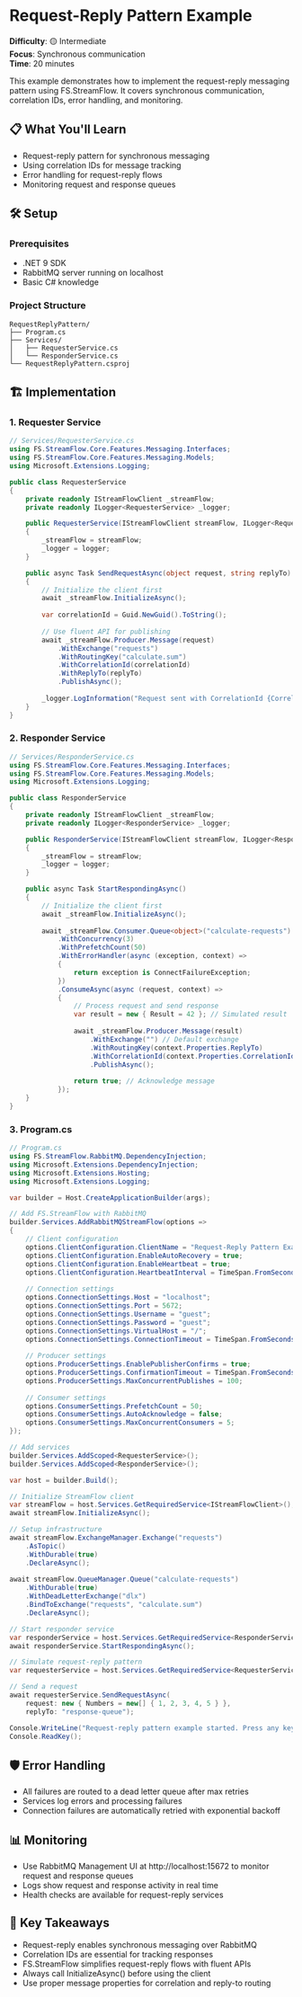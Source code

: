 # Request-Reply Pattern Example

**Difficulty**: 🟡 Intermediate  
**Focus**: Synchronous communication  
**Time**: 20 minutes

This example demonstrates how to implement the request-reply messaging pattern using FS.StreamFlow. It covers synchronous communication, correlation IDs, error handling, and monitoring.

## 📋 What You'll Learn
- Request-reply pattern for synchronous messaging
- Using correlation IDs for message tracking
- Error handling for request-reply flows
- Monitoring request and response queues

## 🛠️ Setup

### Prerequisites
- .NET 9 SDK
- RabbitMQ server running on localhost
- Basic C# knowledge

### Project Structure
```
RequestReplyPattern/
├── Program.cs
├── Services/
│   ├── RequesterService.cs
│   └── ResponderService.cs
└── RequestReplyPattern.csproj
```

## 🏗️ Implementation

### 1. Requester Service

```csharp
// Services/RequesterService.cs
using FS.StreamFlow.Core.Features.Messaging.Interfaces;
using FS.StreamFlow.Core.Features.Messaging.Models;
using Microsoft.Extensions.Logging;

public class RequesterService
{
    private readonly IStreamFlowClient _streamFlow;
    private readonly ILogger<RequesterService> _logger;

    public RequesterService(IStreamFlowClient streamFlow, ILogger<RequesterService> logger)
    {
        _streamFlow = streamFlow;
        _logger = logger;
    }

    public async Task SendRequestAsync(object request, string replyTo)
    {
        // Initialize the client first
        await _streamFlow.InitializeAsync();
        
        var correlationId = Guid.NewGuid().ToString();
        
        // Use fluent API for publishing
        await _streamFlow.Producer.Message(request)
            .WithExchange("requests")
            .WithRoutingKey("calculate.sum")
            .WithCorrelationId(correlationId)
            .WithReplyTo(replyTo)
            .PublishAsync();
            
        _logger.LogInformation("Request sent with CorrelationId {CorrelationId}", correlationId);
    }
}
```

### 2. Responder Service

```csharp
// Services/ResponderService.cs
using FS.StreamFlow.Core.Features.Messaging.Interfaces;
using FS.StreamFlow.Core.Features.Messaging.Models;
using Microsoft.Extensions.Logging;

public class ResponderService
{
    private readonly IStreamFlowClient _streamFlow;
    private readonly ILogger<ResponderService> _logger;

    public ResponderService(IStreamFlowClient streamFlow, ILogger<ResponderService> logger)
    {
        _streamFlow = streamFlow;
        _logger = logger;
    }

    public async Task StartRespondingAsync()
    {
        // Initialize the client first
        await _streamFlow.InitializeAsync();
        
        await _streamFlow.Consumer.Queue<object>("calculate-requests")
            .WithConcurrency(3)
            .WithPrefetchCount(50)
            .WithErrorHandler(async (exception, context) =>
            {
                return exception is ConnectFailureException;
            })
            .ConsumeAsync(async (request, context) =>
            {
                // Process request and send response
                var result = new { Result = 42 }; // Simulated result
                
                await _streamFlow.Producer.Message(result)
                    .WithExchange("") // Default exchange
                    .WithRoutingKey(context.Properties.ReplyTo)
                    .WithCorrelationId(context.Properties.CorrelationId)
                    .PublishAsync();
                    
                return true; // Acknowledge message
            });
    }
}
```

### 3. Program.cs

```csharp
// Program.cs
using FS.StreamFlow.RabbitMQ.DependencyInjection;
using Microsoft.Extensions.DependencyInjection;
using Microsoft.Extensions.Hosting;
using Microsoft.Extensions.Logging;

var builder = Host.CreateApplicationBuilder(args);

// Add FS.StreamFlow with RabbitMQ
builder.Services.AddRabbitMQStreamFlow(options =>
{
    // Client configuration
    options.ClientConfiguration.ClientName = "Request-Reply Pattern Example";
    options.ClientConfiguration.EnableAutoRecovery = true;
    options.ClientConfiguration.EnableHeartbeat = true;
    options.ClientConfiguration.HeartbeatInterval = TimeSpan.FromSeconds(60);
    
    // Connection settings
    options.ConnectionSettings.Host = "localhost";
    options.ConnectionSettings.Port = 5672;
    options.ConnectionSettings.Username = "guest";
    options.ConnectionSettings.Password = "guest";
    options.ConnectionSettings.VirtualHost = "/";
    options.ConnectionSettings.ConnectionTimeout = TimeSpan.FromSeconds(30);
    
    // Producer settings
    options.ProducerSettings.EnablePublisherConfirms = true;
    options.ProducerSettings.ConfirmationTimeout = TimeSpan.FromSeconds(10);
    options.ProducerSettings.MaxConcurrentPublishes = 100;
    
    // Consumer settings
    options.ConsumerSettings.PrefetchCount = 50;
    options.ConsumerSettings.AutoAcknowledge = false;
    options.ConsumerSettings.MaxConcurrentConsumers = 5;
});

// Add services
builder.Services.AddScoped<RequesterService>();
builder.Services.AddScoped<ResponderService>();

var host = builder.Build();

// Initialize StreamFlow client
var streamFlow = host.Services.GetRequiredService<IStreamFlowClient>();
await streamFlow.InitializeAsync();

// Setup infrastructure
await streamFlow.ExchangeManager.Exchange("requests")
    .AsTopic()
    .WithDurable(true)
    .DeclareAsync();
    
await streamFlow.QueueManager.Queue("calculate-requests")
    .WithDurable(true)
    .WithDeadLetterExchange("dlx")
    .BindToExchange("requests", "calculate.sum")
    .DeclareAsync();

// Start responder service
var responderService = host.Services.GetRequiredService<ResponderService>();
await responderService.StartRespondingAsync();

// Simulate request-reply pattern
var requesterService = host.Services.GetRequiredService<RequesterService>();

// Send a request
await requesterService.SendRequestAsync(
    request: new { Numbers = new[] { 1, 2, 3, 4, 5 } },
    replyTo: "response-queue");

Console.WriteLine("Request-reply pattern example started. Press any key to exit.");
Console.ReadKey();
```

## 🛡️ Error Handling
- All failures are routed to a dead letter queue after max retries
- Services log errors and processing failures
- Connection failures are automatically retried with exponential backoff

## 📊 Monitoring
- Use RabbitMQ Management UI at http://localhost:15672 to monitor request and response queues
- Logs show request and response activity in real time
- Health checks are available for request-reply services

## 🎯 Key Takeaways
- Request-reply enables synchronous messaging over RabbitMQ
- Correlation IDs are essential for tracking responses
- FS.StreamFlow simplifies request-reply flows with fluent APIs
- Always call InitializeAsync() before using the client
- Use proper message properties for correlation and reply-to routing 